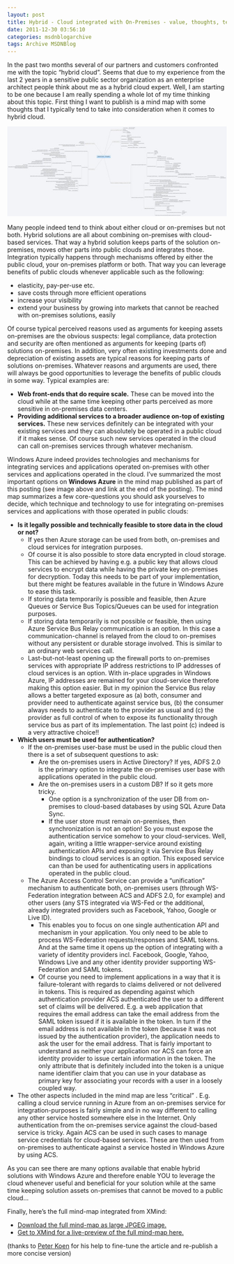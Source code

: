 ```yaml
---
layout: post
title: Hybrid - Cloud integrated with On-Premises - value, thoughts, technical options...
date: 2011-12-30 03:56:10
categories: msdnblogarchive
tags: Archive MSDNBlog
---
```


In the past two months several of our partners and customers confronted me with the topic “hybrid cloud”. Seems that due to my experience from the last 2 years in a sensitive public sector organization as an enterprise architect people think about me as a hybrid cloud expert. Well, I am starting to be one because I am really spending a whole lot of my time thinking about this topic. First thing I want to publish is a mind map with some thoughts that I typically tend to take into consideration when it comes to hybrid cloud.

 [![Hybrid Cloud - Thoughts - Large](https://github.com/mszcool/oldmsdnblogarchive/blob/master/media/MSDNBlogsFS/prod.evol.blogs.msdn.com/CommunityServer.Blogs.Components.WeblogFiles/00/00/00/32/26/metablogapi/5224.Hybrid-Cloud---Thoughts---Large_1B0B31B1.jpg?raw=true "Hybrid Cloud - Thoughts - Large")](/images/older/2010-hybrid-cloud-mindmap.jpg)

 Many people indeed tend to think about either cloud or on-premises but not both. Hybrid solutions are all about combining on-premises with cloud-based services. That way a hybrid solution keeps parts of the solution on-premises, moves other parts into public clouds and integrates those. Integration typically happens through mechanisms offered by either the public cloud, your on-premises platform or both. That way you can leverage benefits of public clouds whenever applicable such as the following:

 * elasticity, pay-per-use etc.
* save costs through more efficient operations
* increase your visibility
* extend your business by growing into markets that cannot be reached with on-premises solutions, easily

 Of course typical perceived reasons used as arguments for keeping assets on-premises are the obvious suspects: legal compliance, data protection and security are often mentioned as arguments for keeping (parts of) solutions on-premises. In addition, very often existing investments done and depreciation of existing assets are typical reasons for keeping parts of solutions on-premises. Whatever reasons and arguments are used, there will always be good opportunities to leverage the benefits of public clouds in some way. Typical examples are:

 * **Web front-ends that do require scale.** These can be moved into the cloud while at the same time keeping other parts perceived as more sensitive in on-premises data centers.
* **Providing additional services to a broader audience on-top of existing services.** These new services definitely can be integrated with your existing services and they can absolutely be operated in a public cloud if it makes sense. Of course such new services operated in the cloud can call on-premises services through whatever mechanism.

 Windows Azure indeed provides technologies and mechanisms for integrating services and applications operated on-premises with other services and applications operated in the cloud. I’ve summarized the most important options on **Windows Azure** in the mind map published as part of this posting (see image above and link at the end of the posting). The mind map summarizes a few core-questions you should ask yourselves to decide, which technique and technology to use for integrating on-premises services and applications with those operated in public clouds:

 * **Is it legally possible and technically feasible to store data in the cloud or not?**
	+ If yes then Azure storage can be used from both, on-premises and cloud services for integration purposes.
	+ Of course it is also possible to store data encrypted in cloud storage. This can be achieved by having e.g. a public key that allows cloud services to encrypt data while having the private key on-premises for decryption. Today this needs to be part of your implementation, but there might be features available in the future in Windows Azure to ease this task.
	+ If storing data temporarily is possible and feasible, then Azure Queues or Service Bus Topics/Queues can be used for integration purposes.
	+ If storing data temporarily is not possible or feasible, then using Azure Service Bus Relay communication is an option. In this case a communication-channel is relayed from the cloud to on-premises without any persistent or durable storage involved. This is similar to an ordinary web services call.
	+ Last-but-not-least opening up the firewall ports to on-premises services with appropriate IP address restrictions to IP addresses of cloud services is an option. With in-place upgrades in Windows Azure, IP addresses are remained for your cloud-service therefore making this option easier. But in my opinion the Service Bus relay allows a better targeted exposure as (a) both, consumer and provider need to authenticate against service bus, (b) the consumer always needs to authenticate to the provider as usual and (c) the provider as full control of when to expose its functionality through service bus as part of its implementation. The last point (c) indeed is a very attractive choice!!
* **Which users must be used for authentication?**
	+ If the on-premises user-base must be used in the public cloud then there is a set of subsequent questions to ask:
		- Are the on-premises users in Active Directory? If yes, ADFS 2.0 is the primary option to integrate the on-premises user base with applications operated in the public cloud.
		- Are the on-premises users in a custom DB? If so it gets more tricky.
			* One option is a synchronization of the user DB from on-premises to cloud-based databases by using SQL Azure Data Sync.
			* If the user store must remain on-premises, then synchronization is not an option! So you must expose the authentication service somehow to your cloud-services. Well, again, writing a little wrapper-service around existing authentication APIs and exposing it via Service Bus Relay bindings to cloud services is an option. This exposed service can than be used for authenticating users in applications operated in the public cloud.
	+ The Azure Access Control Service can provide a “unification” mechanism to authenticate both, on-premises users (through WS-Federation integration between ACS and ADFS 2.0, for example) and other users (any STS integrated via WS-Fed or the additional, already integrated providers such as Facebook, Yahoo, Google or Live ID).
		- This enables you to focus on one single authentication API and mechanism in your application. You only need to be able to process WS-Federation requests/responses and SAML tokens. And at the same time it opens up the option of integrating with a variety of identity providers incl. Facebook, Google, Yahoo, Windows Live and any other identity provider supporting WS-Federation and SAML tokens.
		- Of course you need to implement applications in a way that it is failure-tolerant with regards to claims delivered or not delivered in tokens. This is required as depending against which authentication provider ACS authenticated the user to a different set of claims will be delivered. E.g. a web application that requires the email address can take the email address from the SAML token issued if it is available in the token. In turn if the email address is not available in the token (because it was not issued by the authentication provider), the application needs to ask the user for the email address. That is fairly important to understand as neither your application nor ACS can force an identity provider to issue certain information in the token. The only attribute that is definitely included into the token is a unique name identifier claim that you can use in your database as primary key for associating your records with a user in a loosely coupled way.
* The other aspects included in the mind map are less “critical” . E.g. calling a cloud service running in Azure from an on-premises service for integration-purposes is fairly simple and in no way different to calling any other service hosted somewhere else in the Internet. Only authentication from the on-premises service against the cloud-based service is tricky. Again ACS can be used in such cases to manage service credentials for cloud-based services. These are then used from on-premises to authenticate against a service hosted in Windows Azure by using ACS.

 As you can see there are many options available that enable hybrid solutions with Windows Azure and therefore enable YOU to leverage the cloud whenever useful and beneficial for your solution while at the same time keeping solution assets on-premises that cannot be moved to a public cloud…

 Finally, here’s the full mind-map integrated from XMind:

 * [Download the full mind-map as large JPGEG image.](https://skydrive.live.com/redir.aspx?cid=d37c9d7bfbce8418&resid=D37C9D7BFBCE8418!295&parid=D37C9D7BFBCE8418!294)
* [Get to XMind for a live-preview of the full mind-map here.](http://www.xmind.net/share/mszcool/hybrid-cloud-thoughts/)

 (thanks to [Peter Koen](http://www.linkedin.com/in/pkoen) for his help to fine-tune the article and re-publish a more concise version)


